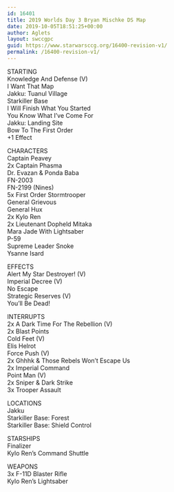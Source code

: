 ```yaml
---
id: 16401
title: 2019 Worlds Day 3 Bryan Mischke DS Map
date: 2019-10-05T18:51:25+00:00
author: Aglets
layout: swccgpc
guid: https://www.starwarsccg.org/16400-revision-v1/
permalink: /16400-revision-v1/
---
```

STARTING  
Knowledge And Defense (V)  
I Want That Map  
Jakku: Tuanul Village  
Starkiller Base  
I Will Finish What You Started  
You Know What I’ve Come For  
Jakku: Landing Site  
Bow To The First Order  
+1 Effect

CHARACTERS  
Captain Peavey  
2x Captain Phasma  
Dr. Evazan & Ponda Baba  
FN-2003  
FN-2199 (Nines)  
5x First Order Stormtrooper  
General Grievous  
General Hux  
2x Kylo Ren  
2x Lieutenant Dopheld Mitaka  
Mara Jade With Lightsaber  
P-59  
Supreme Leader Snoke  
Ysanne Isard

EFFECTS  
Alert My Star Destroyer! (V)  
Imperial Decree (V)  
No Escape  
Strategic Reserves (V)  
You’ll Be Dead!

INTERRUPTS  
2x A Dark Time For The Rebellion (V)  
2x Blast Points  
Cold Feet (V)  
Elis Helrot  
Force Push (V)  
2x Ghhhk & Those Rebels Won’t Escape Us  
2x Imperial Command  
Point Man (V)  
2x Sniper & Dark Strike  
3x Trooper Assault

LOCATIONS  
Jakku  
Starkiller Base: Forest  
Starkiller Base: Shield Control

STARSHIPS  
Finalizer  
Kylo Ren’s Command Shuttle

WEAPONS  
3x F-11D Blaster Rifle  
Kylo Ren’s Lightsaber